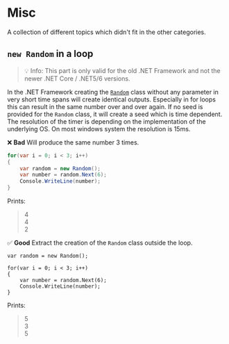 # Misc
A collection of different topics which didn't fit in the other categories.

## `new Random` in a loop
> 💡 Info: This part is only valid for the old .NET Framework and not the newer .NET Core / .NET5/6 versions.

In the .NET Framework creating the [`Random`](https://docs.microsoft.com/en-us/dotnet/api/system.random?view=net-6.0) class without any parameter in very short time spans will create identical outputs.
Especially in for loops this can result in the same number over and over again.
If no seed is provided for the `Random` class, it will create a seed which is time dependent. The resolution of the timer is depending on the implementation of the underlying OS. On most windows system the resolution is 15ms.

❌ **Bad** Will produce the same number 3 times.
```csharp
for(var i = 0; i < 3; i++)
{
	var random = new Random();
	var number = random.Next(6);
	Console.WriteLine(number);
}
```

Prints:
> 4  
> 4  
> 2

✅ **Good** Extract the creation of the `Random` class outside the loop.
```
var random = new Random();

for(var i = 0; i < 3; i++)
{	
	var number = random.Next(6);
	Console.WriteLine(number);
}
```

Prints:
> 5  
> 3  
> 5